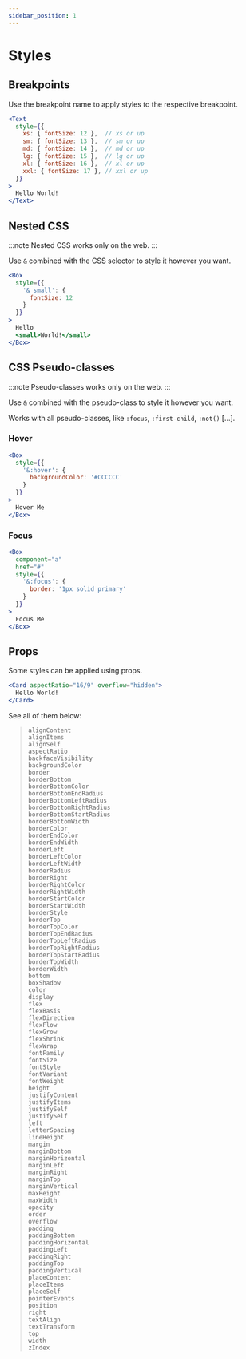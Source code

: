 ```yaml
---
sidebar_position: 1
---
```


# Styles

## Breakpoints

Use the breakpoint name to apply styles to the respective breakpoint.

```jsx live
<Text
  style={{
    xs: { fontSize: 12 },  // xs or up
    sm: { fontSize: 13 },  // sm or up
    md: { fontSize: 14 },  // md or up
    lg: { fontSize: 15 },  // lg or up
    xl: { fontSize: 16 },  // xl or up
    xxl: { fontSize: 17 }, // xxl or up
  }}
>
  Hello World!
</Text>
```

## Nested CSS

:::note
Nested CSS works only on the web.
:::

Use `&` combined with the CSS selector to style it however you want.

```jsx live
<Box
  style={{
    '& small': {
      fontSize: 12
    }
  }}
>
  Hello
  <small>World!</small>
</Box>
```

## CSS Pseudo-classes

:::note
Pseudo-classes works only on the web.
:::

Use `&` combined with the pseudo-class to style it however you want.

Works with all pseudo-classes, like `:focus`, `:first-child`, `:not()` [...].

### Hover

```jsx live
<Box
  style={{
    '&:hover': {
      backgroundColor: '#CCCCCC'
    }
  }}
>
  Hover Me
</Box>
```

### Focus

```jsx live
<Box
  component="a"
  href="#"
  style={{
    '&:focus': {
      border: '1px solid primary'
    }
  }}
>
  Focus Me
</Box>
```

## Props

Some styles can be applied using props.

```jsx live
<Card aspectRatio="16/9" overflow="hidden">
  Hello World!
</Card>
```

See all of them below:
> `alignContent`<br/>
`alignItems`<br/>
`alignSelf`<br/>
`aspectRatio`<br/>
`backfaceVisibility`<br/>
`backgroundColor`<br/>
`border`<br/>
`borderBottom`<br/>
`borderBottomColor`<br/>
`borderBottomEndRadius`<br/>
`borderBottomLeftRadius`<br/>
`borderBottomRightRadius`<br/>
`borderBottomStartRadius`<br/>
`borderBottomWidth`<br/>
`borderColor`<br/>
`borderEndColor`<br/>
`borderEndWidth`<br/>
`borderLeft`<br/>
`borderLeftColor`<br/>
`borderLeftWidth`<br/>
`borderRadius`<br/>
`borderRight`<br/>
`borderRightColor`<br/>
`borderRightWidth`<br/>
`borderStartColor`<br/>
`borderStartWidth`<br/>
`borderStyle`<br/>
`borderTop`<br/>
`borderTopColor`<br/>
`borderTopEndRadius`<br/>
`borderTopLeftRadius`<br/>
`borderTopRightRadius`<br/>
`borderTopStartRadius`<br/>
`borderTopWidth`<br/>
`borderWidth`<br/>
`bottom`<br/>
`boxShadow`<br/>
`color`<br/>
`display`<br/>
`flex`<br/>
`flexBasis`<br/>
`flexDirection`<br/>
`flexFlow`<br/>
`flexGrow`<br/>
`flexShrink`<br/>
`flexWrap`<br/>
`fontFamily`<br/>
`fontSize`<br/>
`fontStyle`<br/>
`fontVariant`<br/>
`fontWeight`<br/>
`height`<br/>
`justifyContent`<br/>
`justifyItems`<br/>
`justifySelf`<br/>
`justifySelf`<br/>
`left`<br/>
`letterSpacing`<br/>
`lineHeight`<br/>
`margin`<br/>
`marginBottom`<br/>
`marginHorizontal`<br/>
`marginLeft`<br/>
`marginRight`<br/>
`marginTop`<br/>
`marginVertical`<br/>
`maxHeight`<br/>
`maxWidth`<br/>
`opacity`<br/>
`order`<br/>
`overflow`<br/>
`padding`<br/>
`paddingBottom`<br/>
`paddingHorizontal`<br/>
`paddingLeft`<br/>
`paddingRight`<br/>
`paddingTop`<br/>
`paddingVertical`<br/>
`placeContent`<br/>
`placeItems`<br/>
`placeSelf`<br/>
`pointerEvents`<br/>
`position`<br/>
`right`<br/>
`textAlign`<br/>
`textTransform`<br/>
`top`<br/>
`width`<br/>
`zIndex`<br/>
